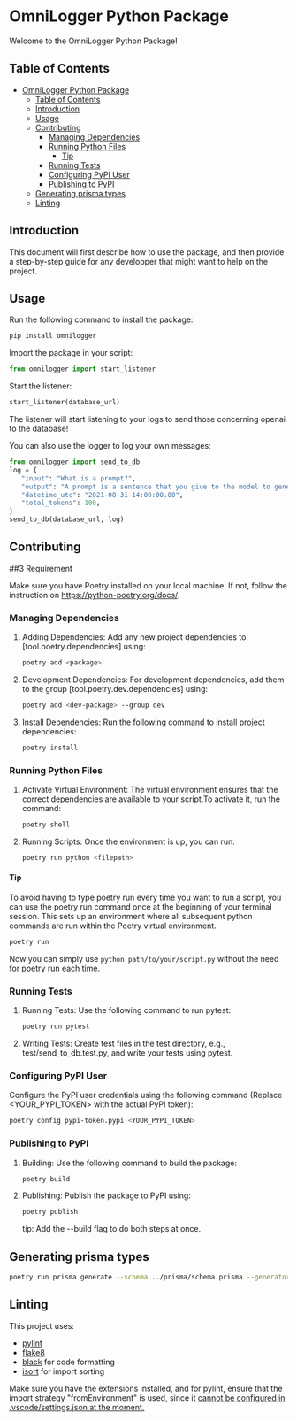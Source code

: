 # OmniLogger Python Package

Welcome to the OmniLogger Python Package!

## Table of Contents

- [OmniLogger Python Package](#omnilogger-python-package)
  - [Table of Contents](#table-of-contents)
  - [Introduction](#introduction)
  - [Usage](#usage)
  - [Contributing](#contributing)
    - [Managing Dependencies](#managing-dependencies)
    - [Running Python Files](#running-python-files)
      - [Tip](#tip)
    - [Running Tests](#running-tests)
    - [Configuring PyPI User](#configuring-pypi-user)
    - [Publishing to PyPI](#publishing-to-pypi)
  - [Generating prisma types](#generating-prisma-types)
  - [Linting](#linting)

## Introduction

This document will first describe how to use the package, and then provide a step-by-step guide for any developper that might want to help on the project.

## Usage

Run the following command to install the package:

```sh
pip install omnilogger
```

Import the package in your script:

```python
from omnilogger import start_listener
```

Start the listener:

```python
start_listener(database_url)
```

The listener will start listening to your logs to send those concerning openai to the database!

You can also use the logger to log your own messages:

```python
from omnilogger import send_to_db
log = {
   "input": "What is a prompt?",
   "output": "A prompt is a sentence that you give to the model to generate a text.",
   "datetime_utc": "2021-08-31 14:00:00.00",
   "total_tokens": 100,
}
send_to_db(database_url, log)
```

## Contributing

##3 Requirement

Make sure you have Poetry installed on your local machine. If not, follow the instruction on https://python-poetry.org/docs/.

### Managing Dependencies

1. Adding Dependencies: Add any new project dependencies to [tool.poetry.dependencies] using:
   ```sh
   poetry add <package>
   ```
2. Development Dependencies: For development dependencies, add them to the group [tool.poetry.dev.dependencies] using:

   ```sh
   poetry add <dev-package> --group dev
   ```

3. Install Dependencies: Run the following command to install project dependencies:
   ```sh
   poetry install
   ```

### Running Python Files

1. Activate Virtual Environment: The virtual environment ensures that the correct dependencies are available to your script.To activate it, run the command:

   ```sh
   poetry shell
   ```

2. Running Scripts: Once the environment is up, you can run:
   ```sh
   poetry run python <filepath>
   ```

#### Tip

To avoid having to type poetry run every time you want to run a script, you can use the poetry run command once at the beginning of your terminal session. This sets up an environment where all subsequent python commands are run within the Poetry virtual environment.

```sh
poetry run
```

Now you can simply use `python path/to/your/script.py` without the need for poetry run each time.

### Running Tests

1. Running Tests: Use the following command to run pytest:

   ```sh
   poetry run pytest
   ```

2. Writing Tests: Create test files in the test directory, e.g., test/send_to_db.test.py, and write your tests using pytest.

### Configuring PyPI User

Configure the PyPI user credentials using the following command (Replace <YOUR_PYPI_TOKEN> with the actual PyPI token):

```sh
poetry config pypi-token.pypi <YOUR_PYPI_TOKEN>
```

### Publishing to PyPI

1. Building: Use the following command to build the package:

   ```sh
   poetry build
   ```

2. Publishing: Publish the package to PyPI using:
   ```sh
   poetry publish
   ```
   tip: Add the --build flag to do both steps at once.

## Generating prisma types
```sh
poetry run prisma generate --schema ../prisma/schema.prisma --generator client_py
```

## Linting
This project uses:
- [pylint](https://marketplace.visualstudio.com/items?itemName=ms-python.pylint)
- [flake8](https://marketplace.visualstudio.com/items?itemName=ms-python.flake8) 
- [black](https://marketplace.visualstudio.com/items?itemName=ms-python.black-formatter) for code formatting
- [isort](https://marketplace.visualstudio.com/items?itemName=ms-python.isort) for import sorting

Make sure you have the extensions installed, and for pylint, ensure that the import strategy "fromEnvironment" is used, since it [cannot be configured in .vscode/settings.json at the moment.](https://github.com/microsoft/vscode-pylint/issues/377)